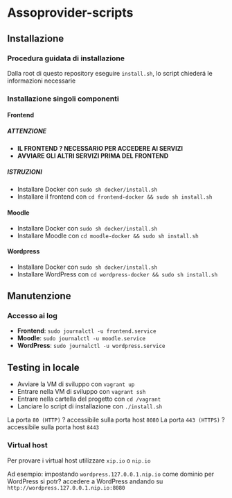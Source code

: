 # Assoprovider-scripts

## Installazione

### Procedura guidata di installazione

Dalla root di questo repository eseguire `install.sh`, lo script chiederá le informazioni necessarie

### Installazione singoli componenti

#### Frontend

##### ATTENZIONE

- __IL FRONTEND ? NECESSARIO PER ACCEDERE AI SERVIZI__
- __AVVIARE GLI ALTRI SERVIZI PRIMA DEL FRONTEND__

##### ISTRUZIONI

- Installare Docker con `sudo sh docker/install.sh`
- Installare il frontend con `cd frontend-docker && sudo sh install.sh`

#### Moodle

- Installare Docker con `sudo sh docker/install.sh`
- Installare Moodle con `cd moodle-docker && sudo sh install.sh`

#### Wordpress

- Installare Docker con `sudo sh docker/install.sh`
- Installare WordPress con `cd wordpress-docker && sudo sh install.sh`

## Manutenzione

### Accesso ai log

- __Frontend__: `sudo journalctl -u frontend.service`
- __Moodle__: `sudo journalctl -u moodle.service`
- __WordPress__: `sudo journalctl -u wordpress.service`

## Testing in locale

- Avviare la VM di sviluppo con `vagrant up`
- Entrare nella VM di sviluppo con `vagrant ssh`
- Entrare nella cartella del progetto con `cd /vagrant`
- Lanciare lo script di installazione con `./install.sh`

La porta `80 (HTTP)` ? accessibile sulla porta host `8080`
La porta `443 (HTTPS)` ? accessibile sulla porta host `8443`

### Virtual host

Per provare i virtual host utilizzare `xip.io` o `nip.io`

Ad esempio: impostando `wordpress.127.0.0.1.nip.io` come dominio per WordPress si potr? accedere a WordPress andando su `http://wordpress.127.0.0.1.nip.io:8080`
